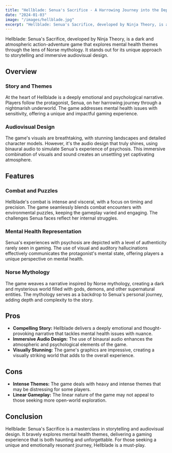 ```yaml
---
title: "Hellblade: Senua's Sacrifice - A Harrowing Journey into the Depths of the Mind"
date: "2024-01-03"
image: "/images/hellblade.jpg"
excerpt: "Hellblade: Senua's Sacrifice, developed by Ninja Theory, is a dark and atmospheric action-adventure game that explores mental health themes through the lens of Norse mythology. It stands out for its unique approach to storytelling and immersive audiovisual design."
---
```


Hellblade: Senua's Sacrifice, developed by Ninja Theory, is a dark and atmospheric action-adventure game that explores mental health themes through the lens of Norse mythology. It stands out for its unique approach to storytelling and immersive audiovisual design.

## Overview

### Story and Themes
At the heart of Hellblade is a deeply emotional and psychological narrative. Players follow the protagonist, Senua, on her harrowing journey through a nightmarish underworld. The game addresses mental health issues with sensitivity, offering a unique and impactful gaming experience.

### Audiovisual Design
The game's visuals are breathtaking, with stunning landscapes and detailed character models. However, it's the audio design that truly shines, using binaural audio to simulate Senua's experience of psychosis. This immersive combination of visuals and sound creates an unsettling yet captivating atmosphere.

## Features

### Combat and Puzzles
Hellblade's combat is intense and visceral, with a focus on timing and precision. The game seamlessly blends combat encounters with environmental puzzles, keeping the gameplay varied and engaging. The challenges Senua faces reflect her internal struggles.

### Mental Health Representation
Senua's experiences with psychosis are depicted with a level of authenticity rarely seen in gaming. The use of visual and auditory hallucinations effectively communicates the protagonist's mental state, offering players a unique perspective on mental health.

### Norse Mythology
The game weaves a narrative inspired by Norse mythology, creating a dark and mysterious world filled with gods, demons, and other supernatural entities. The mythology serves as a backdrop to Senua's personal journey, adding depth and complexity to the story.

## Pros

- **Compelling Story:** Hellblade delivers a deeply emotional and thought-provoking narrative that tackles mental health issues with nuance.
- **Immersive Audio Design:** The use of binaural audio enhances the atmospheric and psychological elements of the game.
- **Visually Stunning:** The game's graphics are impressive, creating a visually striking world that adds to the overall experience.

## Cons

- **Intense Themes:** The game deals with heavy and intense themes that may be distressing for some players.
- **Linear Gameplay:** The linear nature of the game may not appeal to those seeking more open-world exploration.

## Conclusion

Hellblade: Senua's Sacrifice is a masterclass in storytelling and audiovisual design. It bravely explores mental health themes, delivering a gaming experience that is both haunting and unforgettable. For those seeking a unique and emotionally resonant journey, Hellblade is a must-play.
